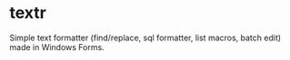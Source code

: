 # textr
Simple text formatter (find/replace, sql formatter, list macros, batch edit) made in Windows Forms.
